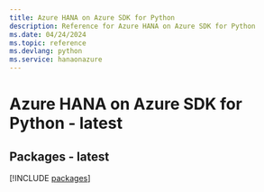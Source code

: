 ```yaml
---
title: Azure HANA on Azure SDK for Python
description: Reference for Azure HANA on Azure SDK for Python
ms.date: 04/24/2024
ms.topic: reference
ms.devlang: python
ms.service: hanaonazure
---
```

# Azure HANA on Azure SDK for Python - latest
## Packages - latest
[!INCLUDE [packages](hana-on-azure-index.md)]